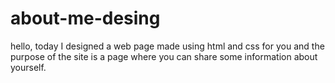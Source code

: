 # about-me-desing
hello, today I designed a web page made using html and css for you and the purpose of the site is a page where you can share some information about yourself.
